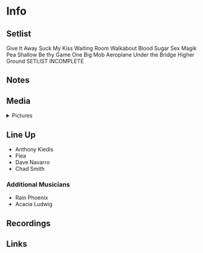 # Info

## Setlist

Give It Away
Suck My Kiss
Waiting Room
Walkabout
Blood Sugar Sex Magik
Pea
Shallow Be thy Game
One Big Mob
Aeroplane
Under the Bridge
Higher Ground
SETLIST INCOMPLETE

## Notes

## Media 

<details>
  <summary>Pictures</summary>
  <!--<img alt="Setlist" title="Setlist" src="_.jpg" height="200" />-->
</details>

## Line Up

* Anthony Kiedis
* Flea
* Dave Navarro
* Chad Smith

### Additional Musicians

* Rain Phoenix  
* Acacia Ludwig

## Recordings

## Links

